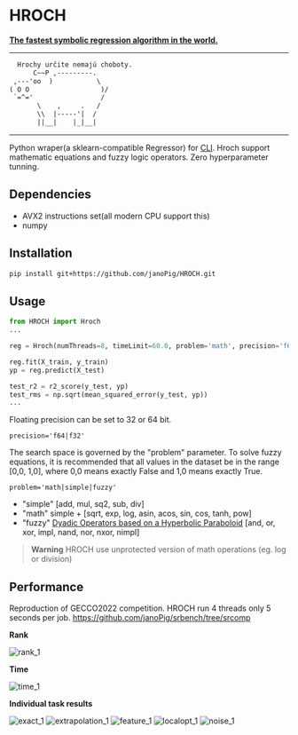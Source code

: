 # HROCH  

**[The fastest symbolic regression algorithm in the world.](#performance)**

---

```txt
  Hrochy určite nemajú choboty.
      C~~P ,---------.
 ,---'oo  )           \
( O O                  )/
 `=^='                 /
       \    ,     .   /
       \\  |-----'|  /
       ||__|    |_|__|
```

---

Python wraper(a sklearn-compatible Regressor) for [CLI](README_CLI.md).
Hroch support mathematic equations and fuzzy logic operators.
Zero hyperparameter tunning.

## Dependencies

- AVX2 instructions set(all modern CPU support this)
- numpy

## Installation

```sh
pip install git+https://github.com/janoPig/HROCH.git
```

## Usage

```python
from HROCH import Hroch
...

reg = Hroch(numThreads=8, timeLimit=60.0, problem='math', precision='f64')

reg.fit(X_train, y_train)
yp = reg.predict(X_test)

test_r2 = r2_score(y_test, yp)
test_rms = np.sqrt(mean_squared_error(y_test, yp))
...
```

Floating precision can be set to 32 or 64 bit.

```precision='f64|f32'```

The search space is governed by the "problem" parameter. To solve fuzzy equations, it is recommended that all values in the dataset be in the range [0,0, 1,0], where 0,0 means exactly False and 1,0 means exactly True.

```problem='math|simple|fuzzy'```

- "simple" [add, mul, sq2, sub, div]
- "math" simple + [sqrt, exp, log, asin, acos, sin, cos, tanh, pow]
- "fuzzy" [Dyadic Operators based on a Hyperbolic Paraboloid](https://commons.wikimedia.org/wiki/Fuzzy_operator#Dyadic_Operators_based_on_a_Hyperbolic_Paraboloid) [and, or, xor, impl, nand, nor, nxor, nimpl]

> __Warning__ HROCH use unprotected version of math operations (eg. log or division)

## Performance

Reproduction of GECCO2022 competition. HROCH run 4 threads only 5 seconds per job.
https://github.com/janoPig/srbench/tree/srcomp

**Rank**

![rank_1](https://user-images.githubusercontent.com/75015989/188947889-d609361e-ccb8-4478-8b8d-63080d01fc54.png)

**Time**

![time_1](https://user-images.githubusercontent.com/75015989/188948000-3d6a55f5-9ef5-42dc-9d84-a46a175b72ae.png)

**Individual task results**

![exact_1](https://user-images.githubusercontent.com/75015989/188952664-082ba4b6-a9e1-4cd5-a7df-9205953b1c97.png)
![extrapolation_1](https://user-images.githubusercontent.com/75015989/188952899-c32005d0-8409-4aaa-a137-3d77f96346dc.png)
![feature_1](https://user-images.githubusercontent.com/75015989/188953040-00d40a47-d4a6-4703-bc1f-9f11e2f3c337.png)
![localopt_1](https://user-images.githubusercontent.com/75015989/188953060-346ed0a8-e0d8-46f8-8dbe-0d2cb18d967d.png)
![noise_1](https://user-images.githubusercontent.com/75015989/188953075-a2735263-42ec-4852-9177-fb7a894a89a4.png)
